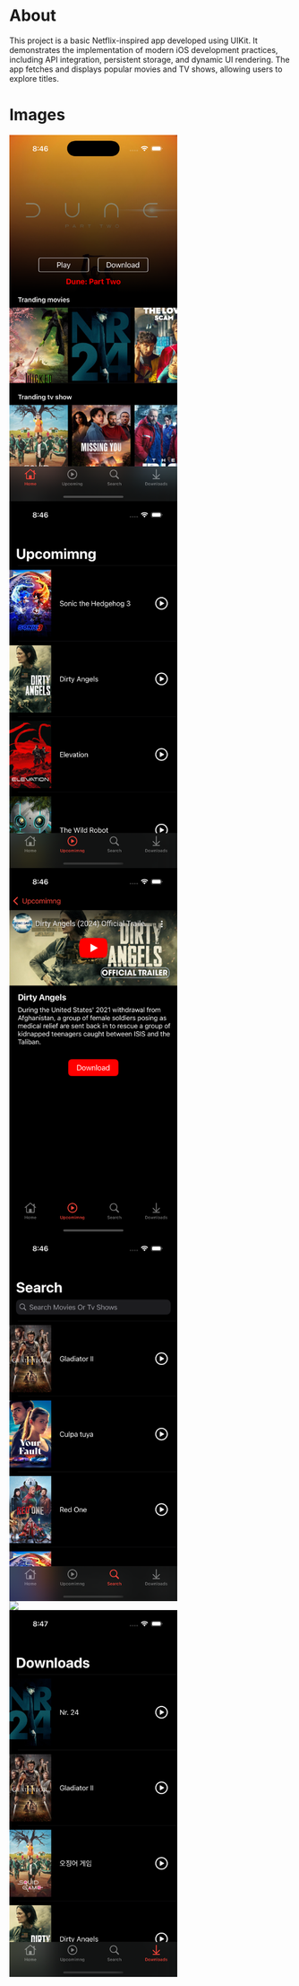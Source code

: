 <h1>About</h1>
<p>This project is a basic Netflix-inspired app developed using UIKit. It demonstrates the implementation of modern iOS development practices, including API integration, persistent storage, and dynamic UI rendering. The app fetches and displays popular movies and TV shows, allowing users to explore titles.</p>
<h1>Images</h1>
<div>
  <img src="https://github.com/hvyas3662/Netflix-Clone-IOS/blob/main/images/Simulator%20Screenshot%20-%20iPhone%2016%20Pro%20-%202025-01-02%20at%2020.46.12.png" width="300" style="float:left;" />
  <img src="https://github.com/hvyas3662/Netflix-Clone-IOS/blob/main/images/Simulator%20Screenshot%20-%20iPhone%2016%20Pro%20-%202025-01-02%20at%2020.46.20.png" width="300" style="float:left;"  />
  <img src="https://github.com/hvyas3662/Netflix-Clone-IOS/blob/main/images/Simulator%20Screenshot%20-%20iPhone%2016%20Pro%20-%202025-01-02%20at%2020.46.26.png" width="300" style="float:left;" />
  <img src="https://github.com/hvyas3662/Netflix-Clone-IOS/blob/main/images/Simulator%20Screenshot%20-%20iPhone%2016%20Pro%20-%202025-01-02%20at%2020.46.32.png" width="300" style="float:left;"  />
  <img src="https://github.com/hvyas3662/Netflix-Clone-IOS/blob/main/images/Simulator%20Screenshot%20-%20iPhone%2016%20Pro%20-%202025-01-02%20at%2020.47.00.png" width="300" style="float:left;"  />
  <img src="https://github.com/hvyas3662/Netflix-Clone-IOS/blob/main/images/Simulator%20Screenshot%20-%20iPhone%2016%20Pro%20-%202025-01-02%20at%2020.47.07.png" width="300" style="float:left;"  />
</div>
